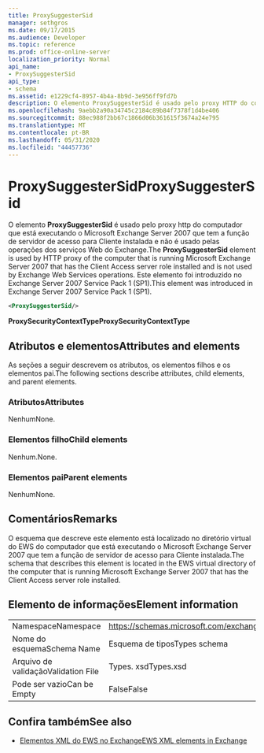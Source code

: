 ```yaml
---
title: ProxySuggesterSid
manager: sethgros
ms.date: 09/17/2015
ms.audience: Developer
ms.topic: reference
ms.prod: office-online-server
localization_priority: Normal
api_name:
- ProxySuggesterSid
api_type:
- schema
ms.assetid: e1229cf4-8957-4b4a-8b9d-3e956ff9fd7b
description: O elemento ProxySuggesterSid é usado pelo proxy HTTP do computador que está executando o Microsoft Exchange Server 2007 que tem a função de servidor de acesso para Cliente instalada e não é usado pelas operações dos serviços Web do Exchange. Este elemento foi introduzido no Exchange Server 2007 Service Pack 1 (SP1).
ms.openlocfilehash: 9aebb2a90a34745c2184c89b84f7378f1d4be406
ms.sourcegitcommit: 88ec988f2bb67c1866d06b361615f3674a24e795
ms.translationtype: MT
ms.contentlocale: pt-BR
ms.lasthandoff: 05/31/2020
ms.locfileid: "44457736"
---
```

# <a name="proxysuggestersid"></a><span data-ttu-id="dadd7-104">ProxySuggesterSid</span><span class="sxs-lookup"><span data-stu-id="dadd7-104">ProxySuggesterSid</span></span>

<span data-ttu-id="dadd7-105">O elemento **ProxySuggesterSid** é usado pelo proxy http do computador que está executando o Microsoft Exchange Server 2007 que tem a função de servidor de acesso para Cliente instalada e não é usado pelas operações dos serviços Web do Exchange.</span><span class="sxs-lookup"><span data-stu-id="dadd7-105">The **ProxySuggesterSid** element is used by HTTP proxy of the computer that is running Microsoft Exchange Server 2007 that has the Client Access server role installed and is not used by Exchange Web Services operations.</span></span> <span data-ttu-id="dadd7-106">Este elemento foi introduzido no Exchange Server 2007 Service Pack 1 (SP1).</span><span class="sxs-lookup"><span data-stu-id="dadd7-106">This element was introduced in Exchange Server 2007 Service Pack 1 (SP1).</span></span> 
  
```xml
<ProxySuggesterSid/>
```

 <span data-ttu-id="dadd7-107">**ProxySecurityContextType**</span><span class="sxs-lookup"><span data-stu-id="dadd7-107">**ProxySecurityContextType**</span></span>
## <a name="attributes-and-elements"></a><span data-ttu-id="dadd7-108">Atributos e elementos</span><span class="sxs-lookup"><span data-stu-id="dadd7-108">Attributes and elements</span></span>

<span data-ttu-id="dadd7-109">As seções a seguir descrevem os atributos, os elementos filhos e os elementos pai.</span><span class="sxs-lookup"><span data-stu-id="dadd7-109">The following sections describe attributes, child elements, and parent elements.</span></span>
  
### <a name="attributes"></a><span data-ttu-id="dadd7-110">Atributos</span><span class="sxs-lookup"><span data-stu-id="dadd7-110">Attributes</span></span>

<span data-ttu-id="dadd7-111">Nenhum</span><span class="sxs-lookup"><span data-stu-id="dadd7-111">None.</span></span>
  
### <a name="child-elements"></a><span data-ttu-id="dadd7-112">Elementos filho</span><span class="sxs-lookup"><span data-stu-id="dadd7-112">Child elements</span></span>

<span data-ttu-id="dadd7-113">Nenhum.</span><span class="sxs-lookup"><span data-stu-id="dadd7-113">None.</span></span>
  
### <a name="parent-elements"></a><span data-ttu-id="dadd7-114">Elementos pai</span><span class="sxs-lookup"><span data-stu-id="dadd7-114">Parent elements</span></span>

<span data-ttu-id="dadd7-115">Nenhum</span><span class="sxs-lookup"><span data-stu-id="dadd7-115">None.</span></span>
  
## <a name="remarks"></a><span data-ttu-id="dadd7-116">Comentários</span><span class="sxs-lookup"><span data-stu-id="dadd7-116">Remarks</span></span>

<span data-ttu-id="dadd7-117">O esquema que descreve este elemento está localizado no diretório virtual do EWS do computador que está executando o Microsoft Exchange Server 2007 que tem a função de servidor de acesso para Cliente instalada.</span><span class="sxs-lookup"><span data-stu-id="dadd7-117">The schema that describes this element is located in the EWS virtual directory of the computer that is running Microsoft Exchange Server 2007 that has the Client Access server role installed.</span></span>
  
## <a name="element-information"></a><span data-ttu-id="dadd7-118">Elemento de informações</span><span class="sxs-lookup"><span data-stu-id="dadd7-118">Element information</span></span>

|||
|:-----|:-----|
|<span data-ttu-id="dadd7-119">Namespace</span><span class="sxs-lookup"><span data-stu-id="dadd7-119">Namespace</span></span>  <br/> |https://schemas.microsoft.com/exchange/services/2006/types  <br/> |
|<span data-ttu-id="dadd7-120">Nome do esquema</span><span class="sxs-lookup"><span data-stu-id="dadd7-120">Schema Name</span></span>  <br/> |<span data-ttu-id="dadd7-121">Esquema de tipos</span><span class="sxs-lookup"><span data-stu-id="dadd7-121">Types schema</span></span>  <br/> |
|<span data-ttu-id="dadd7-122">Arquivo de validação</span><span class="sxs-lookup"><span data-stu-id="dadd7-122">Validation File</span></span>  <br/> |<span data-ttu-id="dadd7-123">Types. xsd</span><span class="sxs-lookup"><span data-stu-id="dadd7-123">Types.xsd</span></span>  <br/> |
|<span data-ttu-id="dadd7-124">Pode ser vazio</span><span class="sxs-lookup"><span data-stu-id="dadd7-124">Can be Empty</span></span>  <br/> |<span data-ttu-id="dadd7-125">False</span><span class="sxs-lookup"><span data-stu-id="dadd7-125">False</span></span>  <br/> |
   
## <a name="see-also"></a><span data-ttu-id="dadd7-126">Confira também</span><span class="sxs-lookup"><span data-stu-id="dadd7-126">See also</span></span>



- [<span data-ttu-id="dadd7-127">Elementos XML do EWS no Exchange</span><span class="sxs-lookup"><span data-stu-id="dadd7-127">EWS XML elements in Exchange</span></span>](ews-xml-elements-in-exchange.md)

